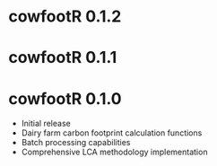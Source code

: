 # cowfootR 0.1.2

# cowfootR 0.1.1

# cowfootR 0.1.0

* Initial release
* Dairy farm carbon footprint calculation functions
* Batch processing capabilities
* Comprehensive LCA methodology implementation
